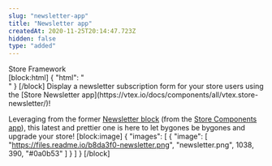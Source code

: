 ```yaml
---
slug: "newsletter-app"
title: "Newsletter app"
createdAt: 2020-11-25T20:14:47.723Z
hidden: false
type: "added"
---
```


<div class="badge" id="store-framework">Store Framework</div>
[block:html]
{
  "html": "<br/>"
}
[/block]
Display a newsletter subscription form for your store users using the [Store Newsletter app](https://vtex.io/docs/components/all/vtex.store-newsletter/)! 

Leveraging from the former [Newsletter block](https://github.com/vtex-apps/store-components/blob/master/docs/Newsletter.md) (from the [Store Components app](https://vtex.io/docs/components/all/vtex.store-components/)), this latest and prettier one is here to let bygones be bygones and upgrade your store!
[block:image]
{
  "images": [
    {
      "image": [
        "https://files.readme.io/b8da3f0-newsletter.png",
        "newsletter.png",
        1038,
        390,
        "#0a0b53"
      ]
    }
  ]
}
[/block]